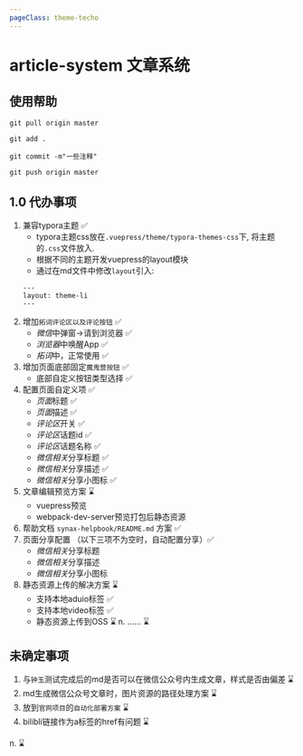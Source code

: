 ```yaml
---
pageClass: theme-techo
---
```


# article-system 文章系统

## 使用帮助
```
git pull origin master
```


```
git add .
```


```
git commit -m"一些注释"
```

```
git push origin master
```


## 1.0 代办事项

1. 兼容typora主题 ✅
    - typora主题css放在`.vuepress/theme/typora-themes-css`下, 将主题的`.css`文件放入.
    - 根据不同的主题开发vuepress的layout模块
    - 通过在md文件中修改`layout`引入:
    ```
    ---
    layout: theme-li
    ---
    ```
2. 增加`拓词评论区以及评论按钮` ✅
    - *微信*中弹窗->请到浏览器 ✅
    - *浏览器*中唤醒App ✅
    - *拓词*中，正常使用 ✅
3. 增加页面底部固定`魔鬼营按钮` ✅
    - 底部自定义按钮类型选择 ✅
4. 配置️页面自定义项 ✅
    - *页面*标题 ✅
    - *页面*描述 ✅
    - *评论区*开关 ✅
    - *评论区*话题id ✅
    - *评论区*话题名称 ✅
    - *微信相关*分享标题 ✅
    - *微信相关*分享描述 ✅
    - *微信相关*分享小图标 ✅
5. 文章编辑预览方案 ⌛️
    - vuepress预览 
    - webpack-dev-server预览打包后静态资源
6. 帮助文档 `synax-helpbook/README.md` 方案 ✅
7. 页面分享配置 （以下三项不为空时，自动配置分享）✅
    - *微信相关*分享标题 
    - *微信相关*分享描述 
    - *微信相关*分享小图标 
8. 静态资源上传的解决方案 ⌛️
    - 支持本地aduio标签 ✅
    - 支持本地video标签 ✅
    - 静态资源上传到OSS ⌛️
n. ...... ⌛️

## 未确定事项

1. 与`钟玉`测试完成后的md是否可以在微信公众号内生成文章，样式是否由偏差 ⌛️
2. md生成微信公众号文章时，图片资源的路径处理方案 ⌛️
3. 放到`官网项目`的`自动化部署方案` ⌛️
4. bilibli链接作为a标签的href有问题 ️️️️️⌛️

n.  ⌛️

